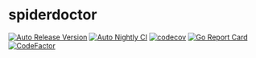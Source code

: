 # spiderdoctor
[![Auto Release Version](https://github.com/spidernet-io/spiderdoctor/actions/workflows/auto-release.yaml/badge.svg)](https://github.com/spidernet-io/spiderdoctor/actions/workflows/auto-release.yaml)
[![Auto Nightly CI](https://github.com/spidernet-io/spiderdoctor/actions/workflows/auto-nightly-ci.yaml/badge.svg)](https://github.com/spidernet-io/spiderdoctor/actions/workflows/auto-nightly-ci.yaml)
[![codecov](https://codecov.io/gh/spidernet-io/spiderdoctor/branch/main/graph/badge.svg?token=rLmsuiBLM2)](https://codecov.io/gh/spidernet-io/spiderdoctor)
[![Go Report Card](https://goreportcard.com/badge/github.com/spidernet-io/spiderdoctor)](https://goreportcard.com/report/github.com/spidernet-io/spiderdoctor)
[![CodeFactor](https://www.codefactor.io/repository/github/spidernet-io/spiderdoctor/badge)](https://www.codefactor.io/repository/github/spidernet-io/spiderdoctor)


